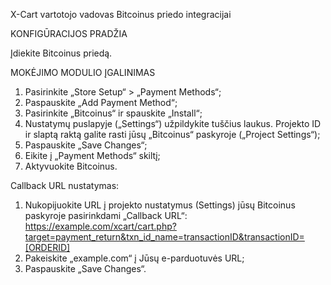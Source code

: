 X-Cart vartotojo vadovas Bitcoinus priedo integracijai

KONFIGŪRACIJOS PRADŽIA

Įdiekite Bitcoinus priedą.

MOKĖJIMO MODULIO ĮGALINIMAS

1. Pasirinkite „Store Setup“ > „Payment Methods“;
2. Paspauskite „Add Payment Method“;
3. Pasirinkite „Bitcoinus“ ir spauskite „Install“;
4. Nustatymų puslapyje („Settings“) užpildykite tuščius laukus. Projekto ID ir slaptą raktą galite rasti jūsų „Bitcoinus“ paskyroje („Project Settings“);
5. Paspauskite „Save Changes“;
6. Eikite į „Payment Methods“ skiltį;
7. Aktyvuokite Bitcoinus.

Callback URL nustatymas:

1. Nukopijuokite URL į projekto nustatymus (Settings) jūsų Bitcoinus paskyroje pasirinkdami „Callback URL“:
https://example.com/xcart/cart.php?target=payment_return&txn_id_name=transactionID&transactionID=[ORDERID]
2. Pakeiskite „example.com“ į Jūsų e-parduotuvės URL;
3. Paspauskite „Save Changes“.
